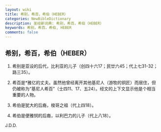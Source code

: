 ```yaml
---
layout: wiki
title: 希别，希百，希伯（HEBER）
categories: NewBibleDictionary
description: 圣经新词典: 希别，希百，希伯（HEBER）
keywords: 希别，希百，希伯, HEBER
comments: false
---
```


## 希别，希百，希伯（HEBER）

1. 希别是亚设的后代，比利亚的儿子（创四十六17；民廿六45；代上七31-32；路三35）。

2. 希百是*雅亿的丈夫。虽然他曾经离开其他基尼人（游牧的铜匠）而居住，但仍被称为“基尼人希百”（士四11、17、五24）。经文的上下文显示他是个相当重要的人物。

3. 希伯是犹大的后裔，梭哥之祖（代上四18）。

4. 希伯是便雅悯的后裔，以利巴力的儿子（代上八18）。

J.D.D.








